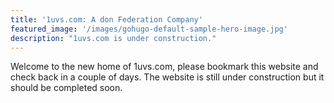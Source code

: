 ```yaml
---
title: '1uvs.com: A don Federation Company'
featured_image: '/images/gohugo-default-sample-hero-image.jpg'
description: "1uvs.com is under construction."
---
```


Welcome to the new home of 1uvs.com, please bookmark this website and check back in a couple of days. The website is still under construction but it should be completed soon.
